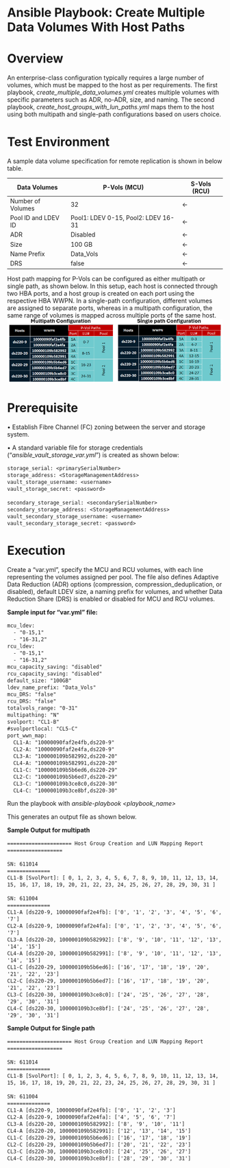 # Ansible Playbook: Create Multiple Data Volumes With Host Paths
# Overview
An enterprise-class configuration typically requires a large number of volumes, which must be mapped to the host as per requirements. The first playbook, _create_multiple_data_volumes.yml_ creates multiple volumes with specific parameters such as ADR, no-ADR, size, and naming. The second playbook, _create_host_groups_with_lun_paths.yml_ maps them to the host using both multipath and single-path configurations based on users choice.

# Test Environment
A sample data volume specification for remote replication is shown in below table.

| Data Volumes | P-Vols (MCU) | S-Vols (RCU) |
|---|---|---|
| Number of Volumes | 32 | <- |
| Pool ID and LDEV ID | Pool1: LDEV 0-15, Pool2: LDEV 16-31 | <-|
| ADR | Disabled | <- |
| Size | 100 GB | <- |
| Name Prefix | Data_Vols | <-|
| DRS | false | <- |

Host path mapping for P-Vols can be configured as either multipath or single path, as shown below. In this setup, each host is connected through two HBA ports, and a host group is created on each port using the respective HBA WWPN. In a single-path configuration, different volumes are assigned to separate ports, whereas in a multipath configuration, the same range of volumes is mapped across multiple ports of the same host.
![P-Vols Host Paths](./assets/P-Vols-host-paths.png)
# Prerequisite
•	Establish Fibre Channel (FC) zoning between the server and storage system.

•	A standard variable file for storage credentials (“_ansible_vault_storage_var.yml_”) is created as shown below:

```
storage_serial: <primarySerialNumber>
storage_address: <StorageManagementAddress>
vault_storage_username: <username>
vault_storage_secret: <password>

secondary_storage_serial: <secondarySerialNumber>
secondary_storage_address: <StorageManagementAddress> 
vault_secondary_storage_username: <username>
vault_secondary_storage_secret: <password>
```
# Execution   
Create a “var.yml”, specify the MCU and RCU volumes, with each line representing the volumes assigned per pool. The file also defines Adaptive Data Reduction (ADR) options (compression, compression_deduplication, or disabled), default LDEV size, a naming prefix for volumes, and whether Data Reduction Share (DRS) is enabled or disabled for MCU and RCU volumes.

**Sample input for “var.yml” file:**
```
mcu_ldev:
  - "0-15,1"
  - "16-31,2"
rcu_ldev:
  - "0-15,1"
  - "16-31,2"
mcu_capacity_saving: "disabled"
rcu_capacity_saving: "disabled"
default_size: "100GB"
ldev_name_prefix: "Data_Vols"
mcu_DRS: "false"
rcu_DRS: "false"
totalvols_range: "0-31"
multipathing: "N" 
svolport: "CL1-B"  
#svolportlocal: "CL5-C" 
port_wwn_map:
  CL1-A: "10000090faf2e4fb,ds220-9"
  CL2-A: "10000090faf2e4fa,ds220-9"
  CL3-A: "100000109b582992,ds220-20"
  CL4-A: "100000109b582991,ds220-20"
  CL1-C: "100000109b5b6ed6,ds220-29"
  CL2-C: "100000109b5b6ed7,ds220-29"
  CL3-C: "100000109b3ce8c0,ds220-30"
  CL4-C: "100000109b3ce8bf,ds220-30"

```
Run the playbook with _ansible-playbook <playbook_name>_

This generates an output file as shown below.

**Sample Output for multipath**
```
===================== Host Group Creation and LUN Mapping Report ==================

SN: 611014
==============
CL1-B [SvolPort]: [ 0, 1, 2, 3, 4, 5, 6, 7, 8, 9, 10, 11, 12, 13, 14, 15, 16, 17, 18, 19, 20, 21, 22, 23, 24, 25, 26, 27, 28, 29, 30, 31 ]

SN: 611004
==============
CL1-A [ds220-9, 10000090faf2e4fb]: ['0', '1', '2', '3', '4', '5', '6', '7']
CL2-A [ds220-9, 10000090faf2e4fa]: ['0', '1', '2', '3', '4', '5', '6', '7']
CL3-A [ds220-20, 100000109b582992]: ['8', '9', '10', '11', '12', '13', '14', '15']
CL4-A [ds220-20, 100000109b582991]: ['8', '9', '10', '11', '12', '13', '14', '15']
CL1-C [ds220-29, 100000109b5b6ed6]: ['16', '17', '18', '19', '20', '21', '22', '23']
CL2-C [ds220-29, 100000109b5b6ed7]: ['16', '17', '18', '19', '20', '21', '22', '23']
CL3-C [ds220-30, 100000109b3ce8c0]: ['24', '25', '26', '27', '28', '29', '30', '31']
CL4-C [ds220-30, 100000109b3ce8bf]: ['24', '25', '26', '27', '28', '29', '30', '31']
```
**Sample Output for Single path**
```
===================== Host Group Creation and LUN Mapping Report ==================

SN: 611014
==============
CL1-B [SvolPort]: [ 0, 1, 2, 3, 4, 5, 6, 7, 8, 9, 10, 11, 12, 13, 14, 15, 16, 17, 18, 19, 20, 21, 22, 23, 24, 25, 26, 27, 28, 29, 30, 31 ]

SN: 611004
==============
CL1-A [ds220-9, 10000090faf2e4fb]: ['0', '1', '2', '3']
CL2-A [ds220-9, 10000090faf2e4fa]: ['4', '5', '6', '7']
CL3-A [ds220-20, 100000109b582992]: ['8', '9', '10', '11']
CL4-A [ds220-20, 100000109b582991]: ['12', '13', '14', '15']
CL1-C [ds220-29, 100000109b5b6ed6]: ['16', '17', '18', '19']
CL2-C [ds220-29, 100000109b5b6ed7]: ['20', '21', '22', '23']
CL3-C [ds220-30, 100000109b3ce8c0]: ['24', '25', '26', '27']
CL4-C [ds220-30, 100000109b3ce8bf]: ['28', '29', '30', '31']
```

